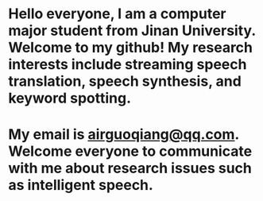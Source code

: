 # Hello everyone, I am a computer major student from Jinan University. Welcome to my github! My research interests include streaming speech translation, speech synthesis, and keyword spotting. 
# My email is airguoqiang@qq.com. Welcome everyone to communicate with me about research issues such as intelligent speech.


